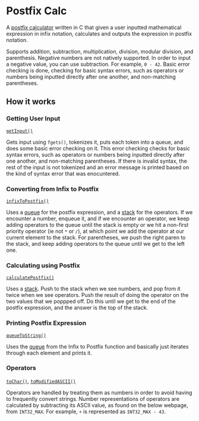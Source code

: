 # Postfix Calc

A [postfix calculator](postfixCalc.c) written in C that given a user inputted mathematical expression in infix notation, calculates and outputs the expression in postfix notation.

Supports addition, subtraction, multiplication, division, modular division, and parenthesis.
Negative numbers are not natively supported. In order to input a negative value, you can use subtraction. For example, `0 - 42`.
Basic error checking is done, checking for basic syntax errors, such as operators or numbers being inputted directly after one another, and non-matching parentheses.

## How it works
### Getting User Input
[`getInput()`](https://github.com/ripleya1/PostfixCalc/blob/master/postfixCalc.c#L35)

Gets input using `fgets()`, tokenizes it, puts each token into a queue, and does some basic error checking on it. This error checking checks for basic syntax errors, such as operators or numbers being inputted directly after one another, and non-matching parentheses. If there is invalid syntax, the rest of the input is not tokenized and an error message is printed based on the kind of syntax error that was enocuntered.

### Converting from Infix to Postfix
[`infixToPostfix()`](https://github.com/ripleya1/PostfixCalc/blob/master/postfixCalc.c#L186)

Uses a [queue](queue.c) for the postfix expression, and a [stack](stack.c) for the operators. If we encounter a number, enqueue it, and if we encounter an operator, we keep adding operators to the queue until the stack is empty or we hit a non-first priority operator (ie not `*` or `/`), at which point we add the operator at our current element to the stack. For parentheses, we push the right paren to the stack, and keep adding operators to the queue until we get to the left one.

### Calculating using Postfix
[`calculatePostfix()`](https://github.com/ripleya1/PostfixCalc/blob/master/postfixCalc.c#L253)

Uses a [stack](stack.c). Push to the stack when we see numbers, and pop from it twice when we see operators. Push the result of doing the operator on the two values that we poppped off. Do this until we get to the end of the postfix expression, and the answer is the top of the stack.

### Printing Postfix Expression
[`queueToString()`](https://github.com/ripleya1/PostfixCalc/blob/master/postfixCalc.c#L138)

Uses the [queue](queue.c) from the Infix to Postfix function and basically just iterates through each element and prints it.

### Operators
[`toChar()`](https://github.com/ripleya1/PostfixCalc/blob/master/postfixCalc.c#L306), [`toModifiedASCII()`](https://github.com/ripleya1/PostfixCalc/blob/master/postfixCalc.c#L332)

Operators are handled by treating them as numbers in order to avoid having to frequently convert strings. Number representations of operators are calculated by subtracting its ASCII value, as found on the below webpage, from `INT32_MAX`. For example, `+` is represented as `INT32_MAX - 43`.
